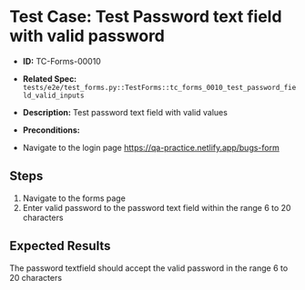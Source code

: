 # Test Case: Test Password text field with valid password
- **ID:** TC-Forms-00010
- **Related Spec:** `tests/e2e/test_forms.py::TestForms::tc_forms_0010_test_password_field_valid_inputs`
- **Description:** Test password text field with valid values 

- **Preconditions:**
- Navigate to the login page https://qa-practice.netlify.app/bugs-form

## Steps 
1. Navigate to the forms page 
2. Enter valid password to the password text field within the range 6 to 20 characters



## Expected Results
The password textfield should accept the valid password in the range 6 to 20 characters
